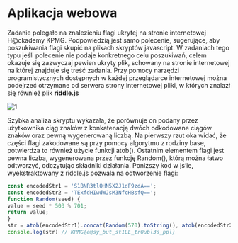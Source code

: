# Aplikacja webowa

Zadanie polegało na znalezieniu flagi ukrytej na stronie internetowej H@ckademy KPMG.
Podpowiedzią jest samo polecenie, sugerujące, aby poszukiwania flagi skupić na plikach skryptów
javascript.
W zadaniach tego typu jeśli polecenie nie podaje konkretnego celu poszukiwań, celem okazuje się
zazwyczaj pewien ukryty plik, schowany na stronie internetowej na której znajduje się treść
zadania. Przy pomocy narzędzi programistycznych dostępnych w każdej przeglądarce internetowej
można podejrzeć otrzymane od serwera strony internetowej pliki, w których znalazł się również
plik **riddle.js**

![1](https://github.com/amalcew/cyber_hackademy/assets/73908014/e4e27bc1-3d41-4762-b697-9a1ba7bd455b)

Szybka analiza skryptu wykazała, że porównuje on podany przez użytkownika ciąg znaków z
konkatenacją dwóch odkodowane ciągów znaków oraz pewną wygenerowaną liczbą. Na pierwszy
rzut oka widać, że części flagi zakodowane są przy pomocy algorytmu z rodziny base, potwierdza
to również użycie funkcji atob(). Ostatnim elementem flagi jest pewna liczba, wygenerowana przez
funkcję Random(), którą można łatwo odtworzyć, odczytując składniki działania. Poniższy kod w
js’ie, wyekstraktowany z riddle.js pozwala na odtworzenie flagi:

```js
const encodedStr1 = 'S1BNR3tlQHN5X2J1dF9zdA==';
const encodedStr2 = 'TExfdHIwdWJsM3NfcHBsfQ==';
function Random(seed) {
value = seed * 503 % 701;
return value;
}
str = atob(encodedStr1).concat(Random(570).toString(), atob(encodedStr2))
console.log(str) // KPMG{e@sy_but_st1LL_tr0ubl3s_ppl}
```
